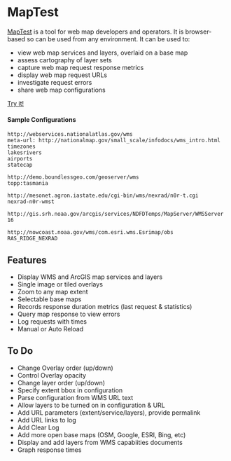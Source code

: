 # MapTest

[MapTest](http://dr-jts.github.io/maptest/maptest.html) is a tool for web map developers and operators.  It is browser-based so can be used from any environment.  It can be used to:

* view web map services and layers, overlaid on a base map
* assess cartography of layer sets
* capture web map request response metrics
* display web map request URLs
* investigate request errors
* share web map configurations

[Try it!](http://dr-jts.github.io/maptest/maptest.html)

#### Sample Configurations
```
http://webservices.nationalatlas.gov/wms
meta-url: http://nationalmap.gov/small_scale/infodocs/wms_intro.html
timezones
lakesrivers
airports
statecap

http://demo.boundlessgeo.com/geoserver/wms
topp:tasmania

http://mesonet.agron.iastate.edu/cgi-bin/wms/nexrad/n0r-t.cgi
nexrad-n0r-wmst

http://gis.srh.noaa.gov/arcgis/services/NDFDTemps/MapServer/WMSServer
16

http://nowcoast.noaa.gov/wms/com.esri.wms.Esrimap/obs
RAS_RIDGE_NEXRAD
```

## Features

* Display WMS and ArcGIS map services and layers
* Single image or tiled overlays
* Zoom to any map extent
* Selectable base maps
* Records response duration metrics (last request & statistics)
* Query map response to view errors
* Log requests with times
* Manual or Auto Reload

## To Do

* Change Overlay order (up/down)
* Control Overlay opacity
* Change layer order (up/down)
* Specify extent bbox in configuration
* Parse configuration from WMS URL text
* Allow layers to be turned on in configuration & URL
* Add URL parameters (extent/service/layers), provide permalink
* Add URL links to log
* Add Clear Log
* Add more open base maps (OSM, Google, ESRI, Bing, etc)
* Display and add layers from WMS capabiities documents
* Graph response times
